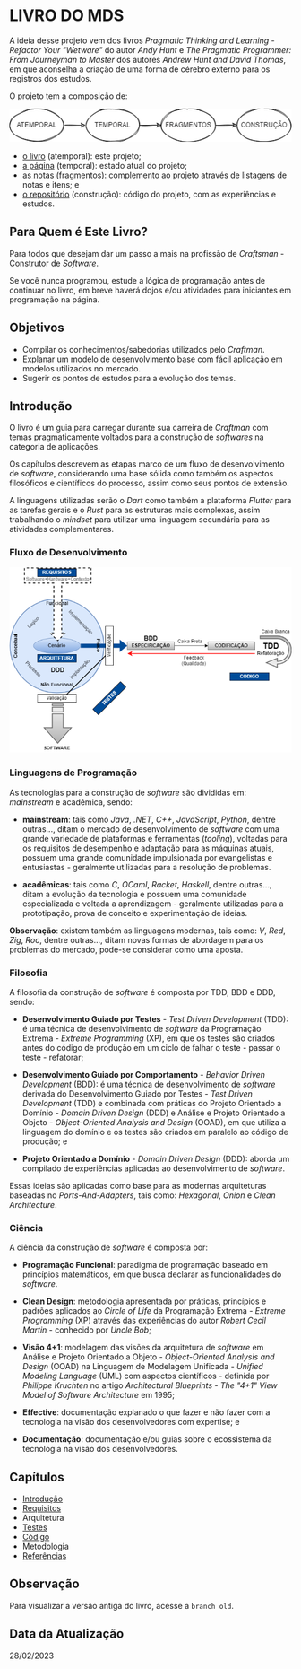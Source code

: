 # LIVRO DO MDS

A ideia desse projeto vem dos livros _Pragmatic Thinking and Learning - Refactor Your "Wetware"_ do autor _Andy Hunt_ e _The Pragmatic Programmer: From Journeyman to Master_ dos autores _Andrew Hunt and David Thomas_, em que aconselha a criação de uma forma de cérebro externo para os registros dos estudos.

O projeto tem a composição de:

![Composição do Projeto](./assets/introduction-project-composition.png 'Composição do Projeto')

- [o livro](https://github.com/mdssjc/mds/ 'o livro') (atemporal): este projeto;
- [a página](https://marcelo-mds.dev/ 'a página') (temporal): estado atual do projeto;
- [as notas](https://github.com/mdssjc/mds-notes/ 'as notas') (fragmentos): complemento ao projeto através de listagens de notas e itens; e
- [o repositório](https://github.com/mdssjc/ 'o repositório') (construção): código do projeto, com as experiências e estudos.

## Para Quem é Este Livro?

Para todos que desejam dar um passo a mais na profissão de _Craftsman_ - Construtor de _Software_.

Se você nunca programou, estude a lógica de programação antes de continuar no livro, em breve haverá dojos e/ou atividades para iniciantes em programação na página.

## Objetivos

- Compilar os conhecimentos/sabedorias utilizados pelo _Craftman_.
- Explanar um modelo de desenvolvimento base com fácil aplicação em modelos utilizados no mercado.
- Sugerir os pontos de estudos para a evolução dos temas.

## Introdução

O livro é um guia para carregar durante sua carreira de _Craftman_ com temas pragmaticamente voltados para a construção de _softwares_ na categoria de aplicações.

Os capítulos descrevem as etapas marco de um fluxo de desenvolvimento de _software_, considerando uma base sólida como também os aspectos filosóficos e científicos do processo, assim como seus pontos de extensão.

A linguagens utilizadas serão o _Dart_ como também a plataforma _Flutter_ para as tarefas gerais e o _Rust_ para as estruturas mais complexas, assim trabalhando o _mindset_ para utilizar uma linguagem secundária para as atividades complementares.

### Fluxo de Desenvolvimento

![Fluxo de Desenvolvimento](./assets/introduction-development-flow.png 'Fluxo de Desenvolvimento')

### Linguagens de Programação

As tecnologias para a construção de _software_ são divididas em: _mainstream_ e acadêmica, sendo:

- **mainstream**: tais como _Java_, _.NET_, _C++_, _JavaScript_, _Python_, dentre outras..., ditam o mercado de desenvolvimento de _software_ com uma grande variedade de plataformas e ferramentas (_tooling_), voltadas para os requisitos de desempenho e adaptação para as máquinas atuais, possuem uma grande comunidade impulsionada por evangelistas e entusiastas - geralmente utilizadas para a resolução de problemas.

- **acadêmicas**: tais como _C_, _OCaml_, _Racket_, _Haskell_, dentre outras..., ditam a evolução da tecnologia e possuem uma comunidade especializada e voltada a aprendizagem - geralmente utilizadas para a prototipação, prova de conceito e experimentação de ideias.

**Observação**: existem também as linguagens modernas, tais como: _V_, _Red_, _Zig_, _Roc_, dentre outras..., ditam novas formas de abordagem para os problemas do mercado, pode-se considerar como uma aposta.

### Filosofia

A filosofia da construção de _software_ é composta por TDD, BDD e DDD, sendo:

- **Desenvolvimento Guiado por Testes** - _Test Driven Development_ (TDD): é uma técnica de desenvolvimento de _software_ da Programação Extrema - _Extreme Programming_ (XP), em que os testes são criados antes do código de produção em um ciclo de falhar o teste - passar o teste - refatorar;

- **Desenvolvimento Guiado por Comportamento** - _Behavior Driven Development_ (BDD): é uma técnica de desenvolvimento de _software_ derivada do Desenvolvimento Guiado por Testes - _Test Driven Development_ (TDD) e combinada com práticas do Projeto Orientado a Domínio - _Domain Driven Design_ (DDD) e Análise e Projeto Orientado a Objeto - _Object-Oriented Analysis and Design_ (OOAD), em que utiliza a linguagem do domínio e os testes são criados em paralelo ao código de produção; e

- **Projeto Orientado a Domínio** - _Domain Driven Design_ (DDD): aborda um compilado de experiências aplicadas ao desenvolvimento de _software_.

Essas ideias são aplicadas como base para as modernas arquiteturas baseadas no _Ports-And-Adapters_, tais como: _Hexagonal_, _Onion_ e _Clean Architecture_.

### Ciência

A ciência da construção de _software_ é composta por:

- **Programação Funcional**: paradigma de programação baseado em princípios matemáticos, em que busca declarar as funcionalidades do _software_.

- **Clean Design**: metodologia apresentada por práticas, princípios e padrões aplicados ao _Circle of Life_ da Programação Extrema - _Extreme Programming_ (XP) através das experiências do autor _Robert Cecil Martin_ - conhecido por _Uncle Bob_;

- **Visão 4+1**: modelagem das visões da arquitetura de _software_ em Análise e Projeto Orientado a Objeto - _Object-Oriented Analysis and Design_ (OOAD) na Linguagem de Modelagem Unificada - _Unified Modeling Language_ (UML) com aspectos científicos - definida por _Philippe Kruchten_ no artigo _Architectural Blueprints - The "4+1" View Model of Software Architecture_ em 1995;

- **Effective**: documentação explanado o que fazer e não fazer com a tecnologia na visão dos desenvolvedores com expertise; e

- **Documentação**: documentação e/ou guias sobre o ecossistema da tecnologia na visão dos desenvolvedores.

## Capítulos

- [Introdução](readme.md 'Introdução')
- [Requisitos](requirements/readme.md 'Requisitos')
- Arquitetura
- [Testes](testing/readme.md 'Testes')
- [Código](coding/readme.md 'Código')
- Metodologia
- [Referências](references.md 'Referências')

## Observação

Para visualizar a versão antiga do livro, acesse a `branch old`.

## Data da Atualização

28/02/2023
